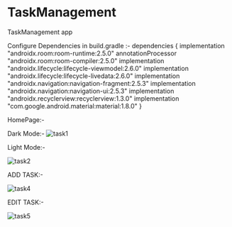 # TaskManagement
TaskManagement app 

Configure Dependencies in build.gradle
:-
dependencies {
    implementation "androidx.room:room-runtime:2.5.0"
    annotationProcessor "androidx.room:room-compiler:2.5.0"
    implementation "androidx.lifecycle:lifecycle-viewmodel:2.6.0"
    implementation "androidx.lifecycle:lifecycle-livedata:2.6.0"
    implementation "androidx.navigation:navigation-fragment:2.5.3"
    implementation "androidx.navigation:navigation-ui:2.5.3"
    implementation "androidx.recyclerview:recyclerview:1.3.0"
    implementation "com.google.android.material:material:1.8.0"
}

HomePage:-

Dark Mode:-
![task1](https://github.com/user-attachments/assets/4527c273-a030-4286-b759-77511a911a0a)

Light Mode:-

![task2](https://github.com/user-attachments/assets/25679b72-89cc-450b-b705-4519d92e2c95)


ADD TASK:-

![task4](https://github.com/user-attachments/assets/ff100db6-8042-4e0a-9130-f644175c2069)

EDIT TASK:-

![task5](https://github.com/user-attachments/assets/5456c0f7-c968-4d87-aca4-b3e2fbe8578d)

